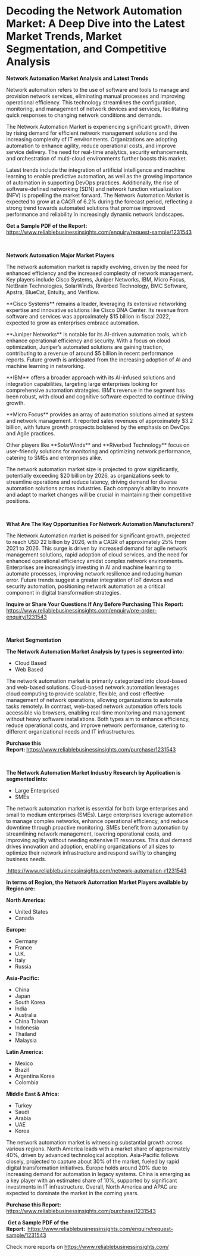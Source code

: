 <p><h1>Decoding the Network Automation Market: A Deep Dive into the Latest Market Trends, Market Segmentation, and Competitive Analysis</h1></p><p><strong>Network Automation Market Analysis and Latest Trends</strong></p>
<p><p>Network automation refers to the use of software and tools to manage and provision network services, eliminating manual processes and improving operational efficiency. This technology streamlines the configuration, monitoring, and management of network devices and services, facilitating quick responses to changing network conditions and demands.</p><p>The Network Automation Market is experiencing significant growth, driven by rising demand for efficient network management solutions and the increasing complexity of IT environments. Organizations are adopting automation to enhance agility, reduce operational costs, and improve service delivery. The need for real-time analytics, security enhancements, and orchestration of multi-cloud environments further boosts this market.</p><p>Latest trends include the integration of artificial intelligence and machine learning to enable predictive automation, as well as the growing importance of automation in supporting DevOps practices. Additionally, the rise of software-defined networking (SDN) and network function virtualization (NFV) is propelling the market forward. The Network Automation Market is expected to grow at a CAGR of 6.2% during the forecast period, reflecting a strong trend towards automated solutions that promise improved performance and reliability in increasingly dynamic network landscapes.</p></p>
<p><strong>Get a Sample PDF of the Report:&nbsp;</strong> <a href="https://www.reliablebusinessinsights.com/enquiry/request-sample/1231543?utm_campaign=2716&utm_medium=2&utm_source=Github&utm_content=ia&utm_term=08042025&utm_id=network-automation">https://www.reliablebusinessinsights.com/enquiry/request-sample/1231543</a></p>
<p>&nbsp;</p>
<p><strong>Network Automation Major Market Players</strong></p>
<p><p>The network automation market is rapidly evolving, driven by the need for enhanced efficiency and the increased complexity of network management. Key players include Cisco Systems, Juniper Networks, IBM, Micro Focus, NetBrain Technologies, SolarWinds, Riverbed Technology, BMC Software, Apstra, BlueCat, Entuity, and Veriflow.</p><p>**Cisco Systems** remains a leader, leveraging its extensive networking expertise and innovative solutions like Cisco DNA Center. Its revenue from software and services was approximately $15 billion in fiscal 2022, expected to grow as enterprises embrace automation.</p><p>**Juniper Networks** is notable for its AI-driven automation tools, which enhance operational efficiency and security. With a focus on cloud optimization, Juniper’s automated solutions are gaining traction, contributing to a revenue of around $5 billion in recent performance reports. Future growth is anticipated from the increasing adoption of AI and machine learning in networking.</p><p>**IBM** offers a broader approach with its AI-infused solutions and integration capabilities, targeting large enterprises looking for comprehensive automation strategies. IBM's revenue in the segment has been robust, with cloud and cognitive software expected to continue driving growth. </p><p>**Micro Focus** provides an array of automation solutions aimed at system and network management. It reported sales revenues of approximately $3.2 billion, with future growth prospects bolstered by the emphasis on DevOps and Agile practices.</p><p>Other players like **SolarWinds** and **Riverbed Technology** focus on user-friendly solutions for monitoring and optimizing network performance, catering to SMEs and enterprises alike.</p><p>The network automation market size is projected to grow significantly, potentially exceeding $20 billion by 2026, as organizations seek to streamline operations and reduce latency, driving demand for diverse automation solutions across industries. Each company’s ability to innovate and adapt to market changes will be crucial in maintaining their competitive positions.</p></p>
<p>&nbsp;</p>
<p><strong>What Are The Key Opportunities For Network Automation Manufacturers?</strong></p>
<p><p>The Network Automation market is poised for significant growth, projected to reach USD 22 billion by 2026, with a CAGR of approximately 25% from 2021 to 2026. This surge is driven by increased demand for agile network management solutions, rapid adoption of cloud services, and the need for enhanced operational efficiency amidst complex network environments. Enterprises are increasingly investing in AI and machine learning to automate processes, improving network resilience and reducing human error. Future trends suggest a greater integration of IoT devices and security automation, positioning network automation as a critical component in digital transformation strategies.</p></p>
<p><strong>Inquire or Share Your Questions If Any Before Purchasing This Report:</strong> <a href="https://www.reliablebusinessinsights.com/enquiry/pre-order-enquiry/1231543?utm_campaign=2716&utm_medium=2&utm_source=Github&utm_content=ia&utm_term=08042025&utm_id=network-automation">https://www.reliablebusinessinsights.com/enquiry/pre-order-enquiry/1231543</a></p>
<p>&nbsp;</p>
<p><strong>Market Segmentation</strong></p>
<p><strong>The Network Automation Market Analysis by types is segmented into:</strong></p>
<p><ul><li>Cloud Based</li><li>Web Based</li></ul></p>
<p><p>The network automation market is primarily categorized into cloud-based and web-based solutions. Cloud-based network automation leverages cloud computing to provide scalable, flexible, and cost-effective management of network operations, allowing organizations to automate tasks remotely. In contrast, web-based network automation offers tools accessible via browsers, enabling real-time monitoring and management without heavy software installations. Both types aim to enhance efficiency, reduce operational costs, and improve network performance, catering to different organizational needs and IT infrastructures.</p></p>
<p><strong>Purchase this Report:&nbsp;</strong><a href="https://www.reliablebusinessinsights.com/purchase/1231543?utm_campaign=2716&utm_medium=2&utm_source=Github&utm_content=ia&utm_term=08042025&utm_id=network-automation">https://www.reliablebusinessinsights.com/purchase/1231543</a></p>
<p>&nbsp;</p>
<p><strong>The Network Automation Market Industry Research by Application is segmented into:</strong></p>
<p><ul><li>Large Enterprised</li><li>SMEs</li></ul></p>
<p><p>The network automation market is essential for both large enterprises and small to medium enterprises (SMEs). Large enterprises leverage automation to manage complex networks, enhance operational efficiency, and reduce downtime through proactive monitoring. SMEs benefit from automation by streamlining network management, lowering operational costs, and improving agility without needing extensive IT resources. This dual demand drives innovation and adoption, enabling organizations of all sizes to optimize their network infrastructure and respond swiftly to changing business needs.</p></p>
<p><a href="https://www.reliablebusinessinsights.com/network-automation-r1231543?utm_campaign=2716&utm_medium=2&utm_source=Github&utm_content=ia&utm_term=08042025&utm_id=network-automation">&nbsp;https://www.reliablebusinessinsights.com/network-automation-r1231543</a></p>
<p><strong>In terms of Region, the Network Automation Market Players available by Region are:</strong></p>
<p>
    <p> <strong> North America: </strong>
        <ul>
            <li>United States</li>
            <li>Canada</li>
        </ul>
        </p> 
    <p> <strong> Europe: </strong>
        <ul>
            <li>Germany</li>
            <li>France</li>
            <li>U.K.</li>
            <li>Italy</li>
            <li>Russia</li>
        </ul>
        </p> 
    <p> <strong> Asia-Pacific: </strong>
        <ul>
            <li>China</li>
            <li>Japan</li>
            <li>South Korea</li>
            <li>India</li>
            <li>Australia</li>
            <li>China Taiwan</li>
            <li>Indonesia</li>
            <li>Thailand</li>
            <li>Malaysia</li>
        </ul>
        </p> 
    <p> <strong> Latin America: </strong>
        <ul>
            <li>Mexico</li>
            <li>Brazil</li>
            <li>Argentina Korea</li>
            <li>Colombia</li>
        </ul>
        </p> 
    <p> <strong> Middle East & Africa: </strong>
        <ul>
            <li>Turkey</li>
            <li>Saudi</li>
            <li>Arabia</li>
            <li>UAE</li>
            <li>Korea</li>
        </ul>
    </p>
    </p>
<p><p>The network automation market is witnessing substantial growth across various regions. North America leads with a market share of approximately 40%, driven by advanced technological adoption. Asia-Pacific follows closely, projected to capture about 30% of the market, fueled by rapid digital transformation initiatives. Europe holds around 20% due to increasing demand for automation in legacy systems. China is emerging as a key player with an estimated share of 10%, supported by significant investments in IT infrastructure. Overall, North America and APAC are expected to dominate the market in the coming years.</p></p>
<p><strong>Purchase this Report: </strong><a href="https://www.reliablebusinessinsights.com/purchase/1231543?utm_campaign=2716&utm_medium=2&utm_source=Github&utm_content=ia&utm_term=08042025&utm_id=network-automation">https://www.reliablebusinessinsights.com/purchase/1231543</a></p>
<p>&nbsp;<strong>Get a Sample PDF of the Report:&nbsp;&nbsp;</strong><a href="https://www.reliablebusinessinsights.com/enquiry/request-sample/1231543?utm_campaign=2716&utm_medium=2&utm_source=Github&utm_content=ia&utm_term=08042025&utm_id=network-automation">https://www.reliablebusinessinsights.com/enquiry/request-sample/1231543</a></p>
<p><strong></strong></p>
<p>Check more reports on <a href="https://www.reliablebusinessinsights.com/?utm_campaign=2716&utm_medium=2&utm_source=Github&utm_content=ia&utm_term=08042025&utm_id=network-automation">https://www.reliablebusinessinsights.com/</a></p>